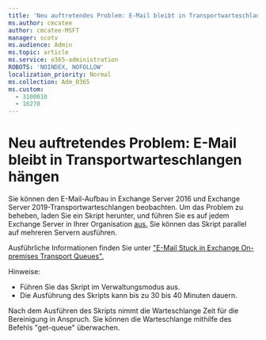 ```yaml
---
title: 'Neu auftretendes Problem: E-Mail bleibt in Transportwarteschlangen hängen'
ms.author: cmcatee
author: cmcatee-MSFT
manager: scotv
ms.audience: Admin
ms.topic: article
ms.service: o365-administration
ROBOTS: 'NOINDEX, NOFOLLOW'
localization_priority: Normal
ms.collection: Adm_O365
ms.custom:
  - 3100010
  - 16270
---
```


# <a name="emerging-issue-email-stuck-in-transport-queues"></a>Neu auftretendes Problem: E-Mail bleibt in Transportwarteschlangen hängen

Sie können den E-Mail-Aufbau in Exchange Server 2016 und Exchange Server 2019-Transportwarteschlangen beobachten. Um das Problem zu beheben, laden Sie ein Skript herunter, und führen Sie es auf jedem Exchange Server in Ihrer Organisation [aus.](https://aka.ms/ResetScanEngineVersion) Sie können das Skript parallel auf mehreren Servern ausführen.

Ausführliche Informationen finden Sie unter ["E-Mail Stuck in Exchange On-premises Transport Queues".](https://techcommunity.microsoft.com/t5/exchange-team-blog/email-stuck-in-exchange-on-premises-transport-queues/ba-p/3049447)

Hinweise:  

- Führen Sie das Skript im Verwaltungsmodus aus.
- Die Ausführung des Skripts kann bis zu 30 bis 40 Minuten dauern.

Nach dem Ausführen des Skripts nimmt die Warteschlange Zeit für die Bereinigung in Anspruch. Sie können die Warteschlange mithilfe des Befehls "get-queue" überwachen.
